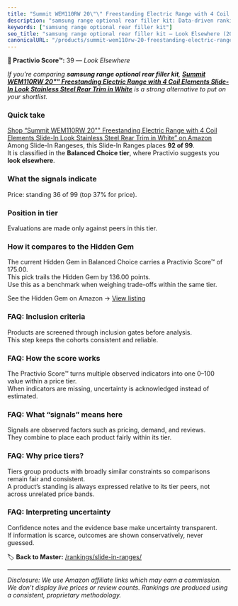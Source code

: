 ```yaml
---
title: "Summit WEM110RW 20\"\" Freestanding Electric Range with 4 Coil Elements Slide-In Look Stainless Steel Rear Trim in White"
description: "samsung range optional rear filler kit: Data-driven ranking using the Practivio Score™. Positioned by quality, value, demand, findability, momentum."
keywords: ["samsung range optional rear filler kit"]
seo_title: "samsung range optional rear filler kit — Look Elsewhere (2025)"
canonicalURL: "/products/summit-wem110rw-20-freestanding-electric-range-with-4-coil-elements-slide-in-look-stainless-steel-rear-trim-in-white-B07RZV7ZLG/"
---
```


**🚫 Practivio Score™:** 39 — _Look Elsewhere_


*If you're comparing **samsung range optional rear filler kit**, **[Summit WEM110RW 20"" Freestanding Electric Range with 4 Coil Elements Slide-In Look Stainless Steel Rear Trim in White](https://www.amazon.com/dp/B07RZV7ZLG?tag=practivio-20)** is a strong alternative to put on your shortlist.*
### Quick take
[Shop “Summit WEM110RW 20"" Freestanding Electric Range with 4 Coil Elements Slide-In Look Stainless Steel Rear Trim in White” on Amazon](https://www.amazon.com/dp/B07RZV7ZLG?tag=practivio-20)
Among Slide-In Rangeses, this Slide-In Ranges places **92 of 99**.  
It is classified in the **Balanced Choice tier**, where Practivio suggests you **look elsewhere**.

### What the signals indicate
Price: standing 36 of 99 (top 37% for price).  

### Position in tier
Evaluations are made only against peers in this tier.

### How it compares to the Hidden Gem
The current Hidden Gem in Balanced Choice carries a Practivio Score™ of 175.00.  
This pick trails the Hidden Gem by 136.00 points.  
Use this as a benchmark when weighing trade-offs within the same tier.  

See the Hidden Gem on Amazon → [View listing](https://www.amazon.com/dp/B0CMZPPJZY?tag=practivio-20)

### FAQ: Inclusion criteria
Products are screened through inclusion gates before analysis.  
This step keeps the cohorts consistent and reliable.

### FAQ: How the score works
The Practivio Score™ turns multiple observed indicators into one 0–100 value within a price tier.  
When indicators are missing, uncertainty is acknowledged instead of estimated.

### FAQ: What “signals” means here
Signals are observed factors such as pricing, demand, and reviews.  
They combine to place each product fairly within its tier.

### FAQ: Why price tiers?
Tiers group products with broadly similar constraints so comparisons remain fair and consistent.  
A product’s standing is always expressed relative to its tier peers, not across unrelated price bands.

### FAQ: Interpreting uncertainty
Confidence notes and the evidence base make uncertainty transparent.  
If information is scarce, outcomes are shown conservatively, never guessed.


🏷️ **Back to Master:** [/rankings/slide-in-ranges/](/rankings/slide-in-ranges/)

---
_Disclosure: We use Amazon affiliate links which may earn a commission. We don’t display live prices or review counts. Rankings are produced using a consistent, proprietary methodology._
